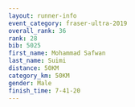 ```yaml
---
layout: runner-info 
event_category: fraser-ultra-2019 
overall_rank: 36
rank: 28
bib: 5025
first_name: Mohammad Safwan
last_name: Suimi
distance: 50KM
category_km: 50KM
gender: Male
finish_time: 7-41-20
---
```

